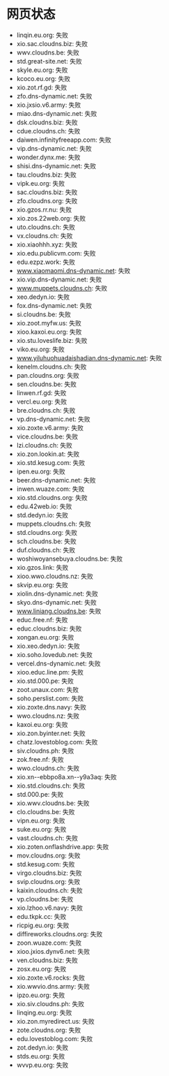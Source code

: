 # 网页状态
- linqin.eu.org: 失败
- xio.sac.cloudns.biz: 失败
- wwv.cloudns.be: 失败
- std.great-site.net: 失败
- skyle.eu.org: 失败
- kcoco.eu.org: 失败
- xio.zot.rf.gd: 失败
- zfo.dns-dynamic.net: 失败
- xio.jxsio.v6.army: 失败
- miao.dns-dynamic.net: 失败
- dsk.cloudns.biz: 失败
- cdue.cloudns.ch: 失败
- daiwen.infinityfreeapp.com: 失败
- vip.dns-dynamic.net: 失败
- wonder.dynx.me: 失败
- shisi.dns-dynamic.net: 失败
- tau.cloudns.biz: 失败
- vipk.eu.org: 失败
- sac.cloudns.biz: 失败
- zfo.cloudns.org: 失败
- xio.gzos.rr.nu: 失败
- xio.zos.22web.org: 失败
- uto.cloudns.ch: 失败
- vx.cloudns.ch: 失败
- xio.xiaohhh.xyz: 失败
- xio.edu.publicvm.com: 失败
- edu.ezpz.work: 失败
- www.xiaomaomi.dns-dynamic.net: 失败
- xio.vip.dns-dynamic.net: 失败
- www.muppets.cloudns.ch: 失败
- xeo.dedyn.io: 失败
- fox.dns-dynamic.net: 失败
- si.cloudns.be: 失败
- xio.zoot.myfw.us: 失败
- xioo.kaxoi.eu.org: 失败
- xio.stu.loveslife.biz: 失败
- viko.eu.org: 失败
- www.yiluhuohuadaishadian.dns-dynamic.net: 失败
- kenelm.cloudns.ch: 失败
- pan.cloudns.org: 失败
- sen.cloudns.be: 失败
- linwen.rf.gd: 失败
- vercl.eu.org: 失败
- bre.cloudns.ch: 失败
- vp.dns-dynamic.net: 失败
- xio.zoxte.v6.army: 失败
- vice.cloudns.be: 失败
- lzi.cloudns.ch: 失败
- xio.zon.lookin.at: 失败
- xio.std.kesug.com: 失败
- ipen.eu.org: 失败
- beer.dns-dynamic.net: 失败
- inwen.wuaze.com: 失败
- xio.std.cloudns.org: 失败
- edu.42web.io: 失败
- std.dedyn.io: 失败
- muppets.cloudns.ch: 失败
- std.cloudns.org: 失败
- sch.cloudns.be: 失败
- duf.cloudns.ch: 失败
- woshiwoyansebuya.cloudns.be: 失败
- xio.gzos.link: 失败
- xioo.wwo.cloudns.nz: 失败
- skvip.eu.org: 失败
- xiolin.dns-dynamic.net: 失败
- skyo.dns-dynamic.net: 失败
- www.liniang.cloudns.be: 失败
- educ.free.nf: 失败
- educ.cloudns.biz: 失败
- xongan.eu.org: 失败
- xio.xeo.dedyn.io: 失败
- xio.soho.lovedub.net: 失败
- vercel.dns-dynamic.net: 失败
- xioo.educ.line.pm: 失败
- xio.std.000.pe: 失败
- zoot.unaux.com: 失败
- soho.perslist.com: 失败
- xio.zoxte.dns.navy: 失败
- wwo.cloudns.nz: 失败
- kaxoi.eu.org: 失败
- xio.zon.byinter.net: 失败
- chatz.lovestoblog.com: 失败
- siv.cloudns.ph: 失败
- zok.free.nf: 失败
- wwo.cloudns.ch: 失败
- xio.xn--ebbpo8a.xn--y9a3aq: 失败
- xio.std.cloudns.ch: 失败
- std.000.pe: 失败
- xio.wwv.cloudns.be: 失败
- clo.cloudns.be: 失败
- vipn.eu.org: 失败
- suke.eu.org: 失败
- vast.cloudns.ch: 失败
- xio.zoten.onflashdrive.app: 失败
- mov.cloudns.org: 失败
- std.kesug.com: 失败
- virgo.cloudns.biz: 失败
- svip.cloudns.org: 失败
- kaixin.cloudns.ch: 失败
- vp.cloudns.be: 失败
- xio.lzhoo.v6.navy: 失败
- edu.tkpk.cc: 失败
- ricpig.eu.org: 失败
- diffireworks.cloudns.org: 失败
- zoon.wuaze.com: 失败
- xioo.jxios.dynv6.net: 失败
- ven.cloudns.biz: 失败
- zosx.eu.org: 失败
- xio.zoxte.v6.rocks: 失败
- xio.wwvio.dns.army: 失败
- ipzo.eu.org: 失败
- xio.siv.cloudns.ph: 失败
- linqing.eu.org: 失败
- xio.zon.myredirect.us: 失败
- zote.cloudns.org: 失败
- edu.lovestoblog.com: 失败
- zot.dedyn.io: 失败
- stds.eu.org: 失败
- wvvp.eu.org: 失败
